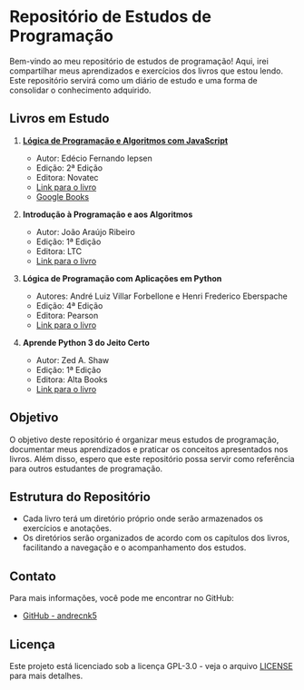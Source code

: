 # Repositório de Estudos de Programação

Bem-vindo ao meu repositório de estudos de programação! Aqui, irei compartilhar meus aprendizados e exercícios dos livros que estou lendo. Este repositório servirá como um diário de estudo e uma forma de consolidar o conhecimento adquirido.

## Livros em Estudo

1. [**Lógica de Programação e Algoritmos com JavaScript**](01_Lógica-de-Programação-e-Algoritmos-com-JavaScript/README.md)

   - Autor: Edécio Fernando Iepsen
   - Edição: 2ª Edição
   - Editora: Novatec
   - [Link para o livro](https://novatec.com.br/livros/logica-programacao-algoritmos-com-javascript-2ed/?target=_blank)
   - [Google Books](https://www.google.com.br/books/edition/L%C3%B3gica_de_Programa%C3%A7%C3%A3o_e_Algoritmos_co/35ZkEAAAQBAJ?hl=pt-BR&gbpv=1&dq=l%C3%B3gica+de+programa%C3%A7%C3%A3o+e+algoritmo+com+javascript&printsec=frontcover)

2. **Introdução à Programação e aos Algoritmos**

   - Autor: João Araújo Ribeiro
   - Edição: 1ª Edição
   - Editora: LTC
   - [Link para o livro](02_Introdução-a-Programação-e-aos-Algoritmos)

3. **Lógica de Programação com Aplicações em Python**

   - Autores: André Luiz Villar Forbellone e Henri Frederico Eberspache
   - Edição: 4ª Edição
   - Editora: Pearson
   - [Link para o livro](03_Lógica-de-programação-com-Aplicações-em-Python)

4. **Aprende Python 3 do Jeito Certo**
   - Autor: Zed A. Shaw
   - Edição: 1ª Edição
   - Editora: Alta Books
   - [Link para o livro](04_Aprenda-Python3-do-Jeito-Certo)

## Objetivo

O objetivo deste repositório é organizar meus estudos de programação, documentar meus aprendizados e praticar os conceitos apresentados nos livros. Além disso, espero que este repositório possa servir como referência para outros estudantes de programação.

## Estrutura do Repositório

- Cada livro terá um diretório próprio onde serão armazenados os exercícios e anotações.
- Os diretórios serão organizados de acordo com os capítulos dos livros, facilitando a navegação e o acompanhamento dos estudos.

## Contato

Para mais informações, você pode me encontrar no GitHub:

- [GitHub - andrecnk5](https://github.com/andrecnk5)

## Licença

Este projeto está licenciado sob a licença GPL-3.0 - veja o arquivo [LICENSE](LICENSE) para mais detalhes.
